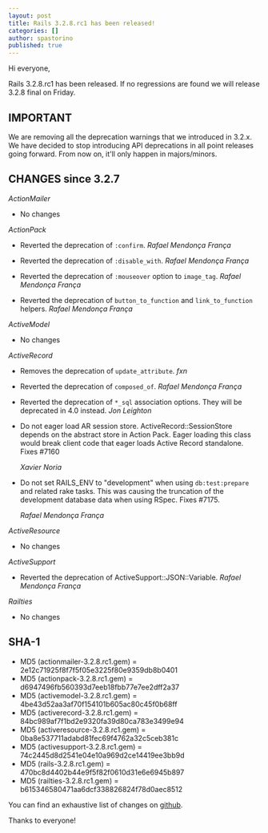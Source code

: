 ```yaml
---
layout: post
title: Rails 3.2.8.rc1 has been released!
categories: []
author: spastorino
published: true
---
```


Hi everyone,

Rails 3.2.8.rc1 has been released. If no regressions are found we will
release 3.2.8 final on Friday.

## IMPORTANT

We are removing all the deprecation warnings that we introduced in 3.2.x.
We have decided to stop introducing API deprecations in all point releases going forward. From now on, it'll only happen in majors/minors.

## CHANGES since 3.2.7

*ActionMailer*

* No changes


*ActionPack*

*   Reverted the deprecation of `:confirm`. *Rafael Mendonça França*

*   Reverted the deprecation of `:disable_with`. *Rafael Mendonça França*

*   Reverted the deprecation of `:mouseover` option to `image_tag`. *Rafael Mendonça França*

*   Reverted the deprecation of `button_to_function` and `link_to_function` helpers. *Rafael Mendonça França*


*ActiveModel*

* No changes


*ActiveRecord*

*   Removes the deprecation of `update_attribute`. *fxn*

*   Reverted the deprecation of `composed_of`. *Rafael Mendonça França*

*   Reverted the deprecation of `*_sql` association options. They will
    be deprecated in 4.0 instead. *Jon Leighton*

*   Do not eager load AR session store. ActiveRecord::SessionStore depends on the abstract store
    in Action Pack. Eager loading this class would break client code that eager loads Active Record
    standalone.
    Fixes #7160

    *Xavier Noria*

*   Do not set RAILS_ENV to "development" when using `db:test:prepare` and related rake tasks.
    This was causing the truncation of the development database data when using RSpec.
    Fixes #7175.

    *Rafael Mendonça França*


*ActiveResource*

* No changes


*ActiveSupport*

*   Reverted the deprecation of ActiveSupport::JSON::Variable. *Rafael Mendonça França*


*Railties*

* No changes


## SHA-1

* MD5 (actionmailer-3.2.8.rc1.gem) = 2e12c71925f8f7f5f05e3225f80e9359db8b0401
* MD5 (actionpack-3.2.8.rc1.gem) = d6947496fb560393d7eeb18fbb77e7ee2dff2a37
* MD5 (activemodel-3.2.8.rc1.gem) = 4be43d52aa3af70f154101b605ac80c45f0b68ff
* MD5 (activerecord-3.2.8.rc1.gem) = 84bc989af7f1bd2e9320fa39d80ca783e3499e94
* MD5 (activeresource-3.2.8.rc1.gem) = 0ba8e537711adabd81fec69f4762a32c5ceb381c
* MD5 (activesupport-3.2.8.rc1.gem) = 74c2445d8d2541e04e10a969d2ce14419ee3bb9d
* MD5 (rails-3.2.8.rc1.gem) = 470bc8d4402b44e9f5f82f0610d31e6e6945b897
* MD5 (railties-3.2.8.rc1.gem) = b615346580471aa6dcf338826824f78d0aec8512

You can find an exhaustive list of changes on
[github](https://github.com/rails/rails/compare/v3.2.7...v3.2.8.rc1).

Thanks to everyone!
